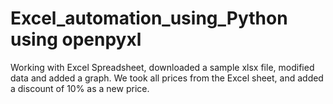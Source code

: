 # Excel_automation_using_Python using openpyxl

Working with Excel Spreadsheet, downloaded a sample xlsx file, 
modified data and added a graph. We took all prices from the
Excel sheet, and added a discount of 10% as a new price.
